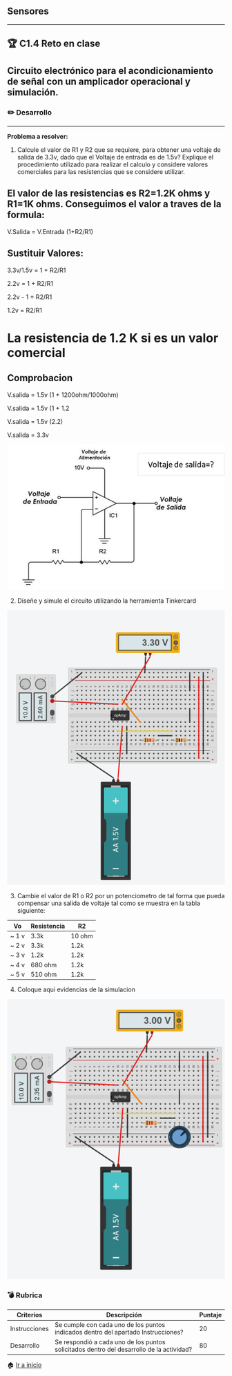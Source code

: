 ## Sensores
---
## :trophy: C1.4 Reto en clase
## Circuito electrónico para el acondicionamiento de señal con un amplicador operacional y simulación.

### :pencil2: Desarrollo
---
**Problema a resolver:**

1. Calcule el valor de R1 y R2  que se requiere, para obtener una voltaje de salida de 3.3v, dado que el Voltaje de entrada es de 1.5v? Explique el procedimiento utilizado para realizar el calculo y considere valores comerciales para las resistencias que se considere utilizar.

## El valor de las resistencias es R2=1.2K ohms y R1=1K ohms. Conseguimos el valor a traves de la formula:

V.Salida = V.Entrada (1+R2/R1)

## Sustituir Valores:

3.3v/1.5v = 1 + R2/R1

2.2v = 1 + R2/R1

2.2v - 1 = R2/R1

1.2v = R2/R1

# La resistencia de 1.2 K si es un valor comercial

## Comprobacion

V.salida = 1.5v (1 + 1200ohm/1000ohm)

V.salida = 1.5v (1 + 1.2

V.salida = 1.5v (2.2)

V.salida = 3.3v

![Circuitodiseño](https://github.com/JavieRM3N/SistemasProgramables/blob/29cb258e6dad094f858418b4cdd3ffdc175a15ee/img/C1.4ejemplo1.png)

2. Diseñe y simule el circuito utilizando la herramienta Tinkercard

![](https://github.com/JavieRM3N/SistemasProgramables/blob/a5d0f552221b2111a35b6f6591c9ef4ac4a83b63/img/C1.4Ejercicio2.png)

3. Cambie el valor de R1 o R2 por un potenciometro de tal forma que pueda compensar una salida de voltaje tal como se muestra en la tabla siguiente:

 Vo | Resistencia | R2 |
---|---|--|
~ 1 v| 3.3k | 10 ohm|
~ 2 v| 3.3k | 1.2k|
~ 3 v| 1.2k | 1.2k|
~ 4 v| 680 ohm | 1.2k|
~ 5 v| 510 ohm | 1.2k|

4. Coloque aqui evidencias de la simulacion

![](https://github.com/JavieRM3N/SistemasProgramables/blob/b66bf93b4bf0c804829c7773ea0189f2f80baddf/img/C1.4Ejercicio3.png)

### :bomb: Rubrica

| Criterios     | Descripción                                                                                  | Puntaje |
| ------------- | -------------------------------------------------------------------------------------------- | ------- |
| Instrucciones | Se cumple con cada uno de los puntos indicados dentro del apartado Instrucciones?            | 20 |
| Desarrollo    | Se respondió a cada uno de los puntos solicitados dentro del desarrollo de la actividad?     | 80      |

:house: [Ir a inicio](https://github.com/JavieRM3N/SistemasProgramables)
